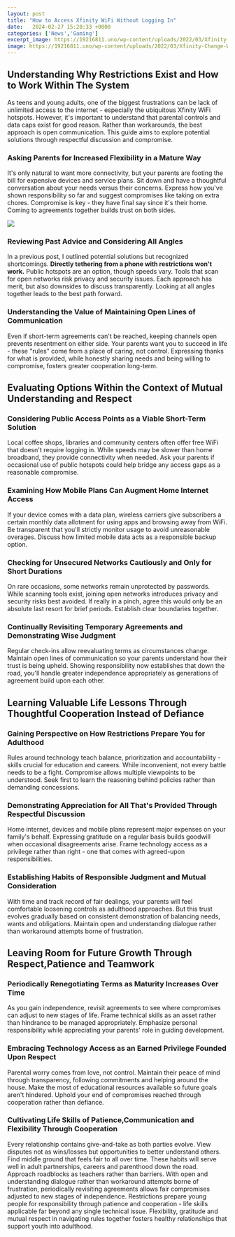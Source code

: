 ```yaml
---
layout: post
title: "How to Access Xfinity WiFi Without Logging In"
date:   2024-02-27 15:20:33 +0000
categories: ['News','Gaming']
excerpt_image: https://19216811.uno/wp-content/uploads/2022/03/Xfinity-Change-WiFi-Password-and-SSID-3.png
image: https://19216811.uno/wp-content/uploads/2022/03/Xfinity-Change-WiFi-Password-and-SSID-3.png
---
```


## **Understanding Why Restrictions Exist and How to Work Within The System**  
As teens and young adults, one of the biggest frustrations can be lack of unlimited access to the internet - especially the ubiquitous Xfinity WiFi hotspots. However, it's important to understand that parental controls and data caps exist for good reason. Rather than workarounds, the best approach is open communication. This guide aims to explore potential solutions through respectful discussion and compromise.
### **Asking Parents for Increased Flexibility in a Mature Way**
It's only natural to want more connectivity, but your parents are footing the bill for expensive devices and service plans. Sit down and have a thoughtful conversation about your needs versus their concerns. Express how you've shown responsibility so far and suggest compromises like taking on extra chores. Compromise is key - they have final say since it's their home. Coming to agreements together builds trust on both sides.

![](https://www.lifewire.com/thmb/oaGILP_TvavVpdhCOKQ44-PlgK4=/1620x1080/filters:no_upscale():max_bytes(150000):strip_icc()/Screenshot2Xfinity-5c8c1ade46e0fb0001f8d021-85debbd43e114561b3234a90b16171b7.jpg)
### **Reviewing Past Advice and Considering All Angles**  
In a previous post, I outlined potential solutions but recognized shortcomings. **Directly tethering from a phone with restrictions won't work.** Public hotspots are an option, though speeds vary. Tools that scan for open networks risk privacy and security issues. Each approach has merit, but also downsides to discuss transparently. Looking at all angles together leads to the best path forward.
### **Understanding the Value of Maintaining Open Lines of Communication**  
Even if short-term agreements can't be reached, keeping channels open prevents resentment on either side. Your parents want you to succeed in life - these "rules" come from a place of caring, not control. Expressing thanks for what is provided, while honestly sharing needs and being willing to compromise, fosters greater cooperation long-term. 
## **Evaluating Options Within the Context of Mutual Understanding and Respect**
### **Considering Public Access Points as a Viable Short-Term Solution**
Local coffee shops, libraries and community centers often offer free WiFi that doesn't require logging in. While speeds may be slower than home broadband, they provide connectivity when needed. Ask your parents if occasional use of public hotspots could help bridge any access gaps as a reasonable compromise. 
### **Examining How Mobile Plans Can Augment Home Internet Access**  
If your device comes with a data plan, wireless carriers give subscribers a certain monthly data allotment for using apps and browsing away from WiFi. Be transparent that you'll strictly monitor usage to avoid unreasonable overages. Discuss how limited mobile data acts as a responsible backup option.
### **Checking for Unsecured Networks Cautiously and Only for Short Durations**
On rare occasions, some networks remain unprotected by passwords. While scanning tools exist, joining open networks introduces privacy and security risks best avoided. If really in a pinch, agree this would only be an absolute last resort for brief periods. Establish clear boundaries together.
### **Continually Revisiting Temporary Agreements and Demonstrating Wise Judgment**  
Regular check-ins allow reevaluating terms as circumstances change. Maintain open lines of communication so your parents understand how their trust is being upheld. Showing responsibility now establishes that down the road, you'll handle greater independence appropriately as generations of agreement build upon each other.  
## **Learning Valuable Life Lessons Through Thoughtful Cooperation Instead of Defiance** 
### **Gaining Perspective on How Restrictions Prepare You for Adulthood**  
Rules around technology teach balance, prioritization and accountability - skills crucial for education and careers. While inconvenient, not every battle needs to be a fight. Compromise allows multiple viewpoints to be understood. Seek first to learn the reasoning behind policies rather than demanding concessions. 
### **Demonstrating Appreciation for All That's Provided Through Respectful Discussion**   
Home internet, devices and mobile plans represent major expenses on your family's behalf. Expressing gratitude on a regular basis builds goodwill when occasional disagreements arise. Frame technology access as a privilege rather than right - one that comes with agreed-upon responsibilities.  
### **Establishing Habits of Responsible Judgment and Mutual Consideration**
With time and track record of fair dealings, your parents will feel comfortable loosening controls as adulthood approaches. But this trust evolves gradually based on consistent demonstration of balancing needs, wants and obligations. Maintain open and understanding dialogue rather than workaround attempts borne of frustration. 
## **Leaving Room for Future Growth Through Respect,Patience and Teamwork**
### **Periodically Renegotiating Terms as Maturity Increases Over Time**  
As you gain independence, revisit agreements to see where compromises can adjust to new stages of life. Frame technical skills as an asset rather than hindrance to be managed appropriately. Emphasize personal responsibility while appreciating your parents' role in guiding development. 
### **Embracing Technology Access as an Earned Privilege Founded Upon Respect**   
Parental worry comes from love, not control. Maintain their peace of mind through transparency, following commitments and helping around the house. Make the most of educational resources available so future goals aren't hindered. Uphold your end of compromises reached through cooperation rather than defiance.
### **Cultivating Life Skills of Patience,Communication and Flexibility Through Cooperation**  
Every relationship contains give-and-take as both parties evolve. View disputes not as wins/losses but opportunities to better understand others. Find middle ground that feels fair to all over time. These habits will serve well in adult partnerships, careers and parenthood down the road. Approach roadblocks as teachers rather than barriers.
With open and understanding dialogue rather than workaround attempts borne of frustration, periodically revisiting agreements allows fair compromises adjusted to new stages of independence. Restrictions prepare young people for responsibility through patience and cooperation - life skills applicable far beyond any single technical issue. Flexibility, gratitude and mutual respect in navigating rules together fosters healthy relationships that support youth into adulthood.